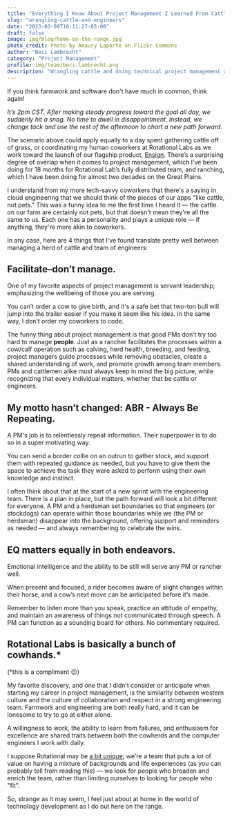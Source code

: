 ```yaml
---
title: "Everything I Know About Project Management I Learned From Cattle Ranching"
slug: "wrangling-cattle-and-engineers"
date: "2023-03-09T16:11:27-05:00"
draft: false
image: img/blog/home-on-the-range.jpg
photo_credit: Photo by Amaury Laporte on Flickr Commons
author: "Beci Lambrecht"
category: "Project Management"
profile: img/team/beci-lambrecht.png
description: "Wrangling cattle and doing technical project management are strangely similar."
---
```


If you think farmwork and software don't have much in common, think again!

<!--more-->

*It’s 2pm CST. After making steady progress toward the goal all day, we suddenly hit a snag. No time to dwell in disappointment. Instead, we change tack and use the rest of the afternoon to chart a new path forward.*

The scenario above could apply equally to a day spent gathering cattle off of grass, or coordinating my human coworkers at Rotational Labs as we work toward the launch of our flagship product, [Ensign](https://rotational.io/ensign/). There’s a surprising degree of overlap when it comes to project management, which I’ve been doing for 18 months for Rotational Lab’s fully distributed team, and ranching, which I have been doing for almost two decades on the Great Plains.

I understand from my more tech-savvy coworkers that there's a saying in cloud engineering that we should think of the pieces of our apps "like cattle, not pets." This was a funny idea to me the first time I heard it &mdash; the cattle on our farm are certainly not pets, but that doesn't mean they're all the same to us. Each one has a personality and plays a unique role &mdash; if anything, they're more akin to coworkers.

In any case, here are 4 things that I've found translate pretty well between managing a herd of cattle and team of engineers:

## Facilitate–don’t manage.

One of my favorite aspects of project management is servant leadership; emphasizing the wellbeing of those you are serving.

You can’t order a cow to give birth, and it's a safe bet that two-ton bull will jump into the trailer easier if you make it seem like his idea. In the same way, I don’t order my coworkers to code.

The funny thing about project management is that good PMs don’t try too hard to manage **people**. Just as a rancher facilitates the processes within a cow/calf operation such as calving, herd health, breeding, and feeding, project managers guide processes while removing obstacles, create a shared understanding of work, and promote growth among team members. PMs and cattlemen alike must always keep in mind the big picture, while recognizing that every individual matters, whether that be cattle or engineers.

## My motto hasn’t changed: ABR - Always Be Repeating.

A PM's job is to relentlessly repeat information. Their superpower is to do so in a super motivating way.

You can send a border collie on an outrun to gather stock, and support them with repeated guidance as needed, but you have to give them the space to achieve the task they were asked to perform using their own knowledge and instinct.

I often think about that at the start of a new sprint with the engineering team. There is a plan in place, but the path forward will look a bit different for everyone. A PM and a herdsman set boundaries so that engineers (or stockdogs) can operate within those boundaries while we (the PM or herdsman) disappear into the background, offering support and reminders as needed &mdash; and always remembering to celebrate the wins.

## EQ matters equally in both endeavors.

Emotional intelligence and the ability to be still will serve any PM or rancher well.

When present and focused, a rider becomes aware of slight changes within their horse, and a cow’s next move can be anticipated before it’s made.

Remember to listen more than you speak, practice an attitude of empathy, and maintain an awareness of things not communicated through speech. A PM can function as a sounding board for others. No commentary required.

## Rotational Labs is basically a bunch of cowhands.*
(*this is a compliment 😉)

My favorite discovery, and one that I didn’t consider or anticipate when starting my career in project management, is the similarity between western culture and the culture of collaboration and respect in a strong engineering team. Farmwork and engineering are both really hard, and it can be lonesome to try to go at either alone.

A willingness to work, the ability to learn from failures, and enthusiasm for excellence are shared traits between both the cowherds and the computer engineers I work with daily.

I suppose Rotational may be [a bit unique](https://rotational.io/about/); we're a team that puts a lot of value on having a mixture of backgrounds and life experiences (as you can probably tell from reading this) &mdash; we look for people who broaden and enrich the team, rather than limiting ourselves to looking for people who "fit".

So, strange as it may seem, I feel just about at home in the world of technology development as I do out here on the range.


